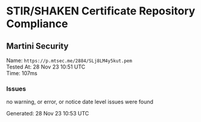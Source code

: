 # STIR/SHAKEN Certificate Repository Compliance

## Martini Security

Name: `https://p.mtsec.me/2884/SLj8LM4y5kut.pem`\
Tested At: 28 Nov 23 10:51 UTC\
Time: 107ms

### Issues

no warning, or error, or notice date level issues were found

Generated: 28 Nov 23 10:53 UTC